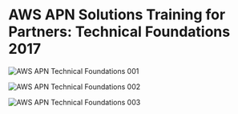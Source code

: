 # AWS APN Solutions Training for Partners: Technical Foundations 2017 

![AWS APN Technical Foundations 001](https://user-images.githubusercontent.com/93165498/144624876-4d2ea892-c28d-4dbb-9bad-9380ad1a50e3.jpg)

![AWS APN Technical Foundations 002](https://user-images.githubusercontent.com/93165498/144624889-b41eeddc-3540-4a77-b4e1-4146997faaa6.jpg)

![AWS APN Technical Foundations 003](https://user-images.githubusercontent.com/93165498/144624907-eb8fdc9c-cd54-4b38-987d-cf3df77597b0.jpg)

